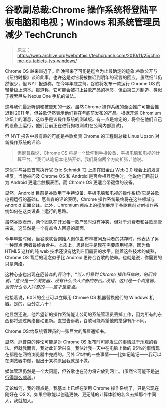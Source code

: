 # 谷歌副总裁:Chrome 操作系统将登陆平板电脑和电视；Windows 和系统管理员减少 TechCrunch

> 原文：<https://web.archive.org/web/https://techcrunch.com/2010/11/25/chrome-os-tablets-tvs-windows/>

Chrome OS 越来越近了。昨晚带来了可能是迄今为止最确定的迹象:谷歌公开与《纽约时报》谈论此事。也许这是对它将被推迟到明年的谣言的回应。虽然细节仍然很少，但 NYT 报道称，在今年年底之前，谷歌将发布一款运行 Chrome OS 的轻量级上网本。报道称，它可能会被打上谷歌产品的标签，但由第三方制造，类似于搜索巨头 Nexus One 手机的做法。

这与我们最近听到和被告知的一致。虽然 Chrome 操作系统的全面推广可能会推迟到 2011 年，但谷歌仍然表示他们将在年底前发布的产品。根据开源 Chromium 论坛上的消息，这似乎是该操作系统的测试版。有一点是肯定的，将会在他们自己的设备上运行，他们目前正在进行狗粮测试(在公司内部测试)。

但 NYT 报告中最有趣的可能是谷歌负责 Chrome 的工程副总裁 Linus Upson 对新操作系统的评论:

> 但厄普森说，Chrome OS 将是一个延伸到手持设备、平板电脑和电视的计算平台。“我们从笔记本电脑开始，我们将向两个方向扩张，”他说。

这似乎与谷歌首席执行官 Eric Schmidt T2 上周在旧金山 Web 2.0 峰会上的发言相反。当他被问及 Chrome OS 和 Android 是否会相互竞争时，他说他们目前认为 Android 更适合触摸表面，而 Chrome OS 更适合带键盘的设备。

显然，Android 目前是谷歌用于手持设备、平板电脑和电视的操作系统(它是谷歌电视运行的基础)。厄普森的评论表明，Chrome 操作系统最终将在这些领域与 Android 正面交锋。此外，Chromium 网站上的[模型](https://web.archive.org/web/20230203021934/http://dev.chromium.org/chromium-os/user-experience/form-factors)展示了谷歌目前对新操作系统如何在这类设备上运行的思路。

虽然谷歌表示，两个团队在开发每一款产品时没有冲突，但对于消费者和谷歌高管来说，这显然是一个有点令人困惑的局面。

今年早些时候，当谷歌联合创始人谢尔盖·布林被问及两者的共存时，他表达了另一种观点:两者最终会合并。本质上，思路似乎是现在需要应用程序，因为像 HTML5 这样的纯 web 技术还没有达到它们需要的水平。随着这些技术的成熟，Chrome OS 背后的理念似乎比 Android 更符合谷歌的使命。也就是说，你需要的只是网络。

这种心态也出现在厄普森的评论中。“*当人们看到 Chrome 操作系统时，他们会说，‘这只是一个浏览器，没有什么令人兴奋的东西。’没错。这只是一个浏览器，没有什么令人兴奋的——这才是重点。*

他接着说，60%的企业可以立即用 Chrome OS 机器替换他们的 Windows 机器。是的，百分之六十！

他显然还说，他希望新的操作系统能让公司的系统管理员丢掉工作，因为所有的东西都将通过网络自动更新。直觉告诉我，谷歌可能希望他的措辞有所不同。

Chrome OS:给系统管理员的一张巨大的解雇通知书。

显然，厄普森的评论可能是对 Chrome OS 发布时可能发生的事情过于乐观的看法。但就我而言，我对此非常兴奋。我估计我一天中在电脑上做的 95%的事情现在都是在网络浏览器中完成的。另外 5%中的一些事情——比如记笔记——我可以在浏览器中做，但出于某种原因我就是不做。

媒体管理仍然是一个大问题，但谷歌也在努力将它放到网上。(虽然它可能不是[进行得那么顺利](https://web.archive.org/web/20230203021934/http://www.nypost.com/p/news/business/downbeat_google_KNMu4oimVFbuXVDjRpDVVK)。)

无论如何，我的观点是，我基本上已经在使用 Chrome 操作系统了，只是它现在刚好在 OS X。如果谷歌能以创造更快、更无缝的计算体验的名义去掉那个中间人，我就加入。